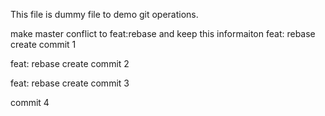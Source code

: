 This file is dummy file to demo git operations.

make master conflict to feat:rebase and keep this informaiton
feat: rebase create commit 1

feat: rebase create commit 2

feat: rebase create commit 3

commit 4
